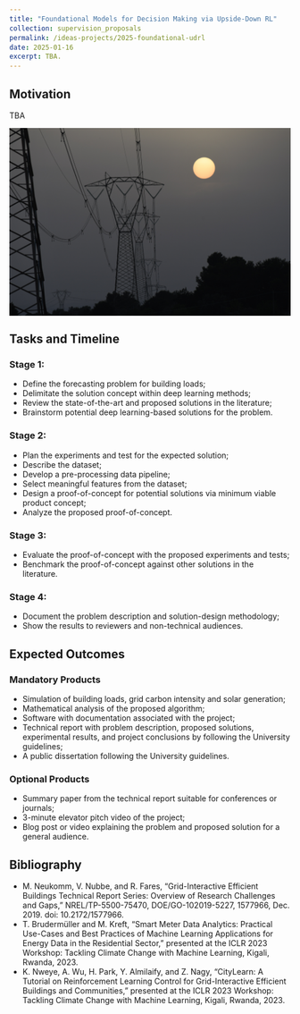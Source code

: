 ```yaml
---
title: "Foundational Models for Decision Making via Upside-Down RL"
collection: supervision_proposals
permalink: /ideas-projects/2025-foundational-udrl
date: 2025-01-16
excerpt: TBA.
---
```


## Motivation

TBA

<div style="text-align: center;">
    <img src="/images/linea-transmicion.jpg"
        alt="Linea de transmicion."
        style="display: block; margin-left: auto; margin-right: auto;" />
    <figcaption></figcaption>
</div>

## Tasks and Timeline

### Stage 1:
* Define the forecasting problem for building loads;
* Delimitate the solution concept within deep learning methods;
* Review the state-of-the-art and proposed solutions in the literature;
* Brainstorm potential deep learning-based solutions for the problem.

### Stage 2:
* Plan the experiments and test for the expected solution;
* Describe the dataset;
* Develop a pre-processing data pipeline;
* Select meaningful features from the dataset;
* Design a proof-of-concept for potential solutions via minimum viable product concept;
* Analyze the proposed proof-of-concept.

### Stage 3: 
* Evaluate the proof-of-concept with the proposed experiments and tests;
* Benchmark the proof-of-concept against other solutions in the literature.

### Stage 4: 
* Document the problem description and solution-design methodology;
* Show the results to reviewers and non-technical audiences.

## Expected Outcomes

### Mandatory Products
* Simulation of building loads, grid carbon intensity and solar generation;
* Mathematical analysis of the proposed algorithm;
* Software with documentation associated with the project;
* Technical report with problem description, proposed solutions, experimental results, and project conclusions by following the University guidelines;
* A public dissertation following the University guidelines.

### Optional Products
* Summary paper from the technical report suitable for conferences or journals;
* 3-minute elevator pitch video of the project;
* Blog post or video explaining the problem and proposed solution for a general audience.

## Bibliography
* M. Neukomm, V. Nubbe, and R. Fares, “Grid-Interactive Efficient Buildings Technical Report Series: Overview of Research Challenges and Gaps,” NREL/TP-5500-75470, DOE/GO-102019-5227, 1577966, Dec. 2019. doi: 10.2172/1577966.
* T. Brudermüller and M. Kreft, “Smart Meter Data Analytics: Practical Use-Cases and Best Practices of Machine Learning Applications for Energy Data in the Residential Sector,” presented at the ICLR 2023 Workshop: Tackling Climate Change with Machine Learning, Kigali, Rwanda, 2023.
* K. Nweye, A. Wu, H. Park, Y. Almilaify, and Z. Nagy, “CityLearn: A Tutorial on Reinforcement Learning Control for Grid-Interactive Efficient Buildings and Communities,” presented at the ICLR 2023 Workshop: Tackling Climate Change with Machine Learning, Kigali, Rwanda, 2023.



